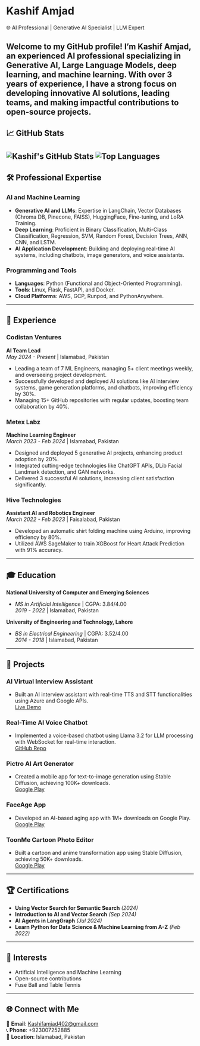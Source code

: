 # Kashif Amjad  
🌐 AI Professional | Generative AI Specialist | LLM Expert  

Welcome to my GitHub profile! I’m Kashif Amjad, an experienced AI professional specializing in Generative AI, Large Language Models, deep learning, and machine learning. With over 3 years of experience, I have a strong focus on developing innovative AI solutions, leading teams, and making impactful contributions to open-source projects.
---

## 📈 GitHub Stats
![Kashif's GitHub Stats](https://github-readme-stats.vercel.app/api?username=kashif2885&show_icons=true&theme=radical) ![Top Languages](https://github-readme-stats.vercel.app/api/top-langs/?username=kashif2885&layout=compact&theme=radical)  
---

## 🛠️ Professional Expertise  

### AI and Machine Learning  
- **Generative AI and LLMs**: Expertise in LangChain, Vector Databases (Chroma DB, Pinecone, FAISS), HuggingFace, Fine-tuning, and LoRA Training.  
- **Deep Learning**: Proficient in Binary Classification, Multi-Class Classification, Regression, SVM, Random Forest, Decision Trees, ANN, CNN, and LSTM.  
- **AI Application Development**: Building and deploying real-time AI systems, including chatbots, image generators, and voice assistants.

### Programming and Tools  
- **Languages**: Python (Functional and Object-Oriented Programming).  
- **Tools**: Linux, Flask, FastAPI, and Docker.  
- **Cloud Platforms**: AWS, GCP, Runpod, and PythonAnywhere.

---

## 💼 Experience  

### Codistan Ventures  
**AI Team Lead**  
*May 2024 - Present* | Islamabad, Pakistan  
- Leading a team of 7 ML Engineers, managing 5+ client meetings weekly, and overseeing project development.  
- Successfully developed and deployed AI solutions like AI interview systems, game generation platforms, and chatbots, improving efficiency by 30%.  
- Managing 15+ GitHub repositories with regular updates, boosting team collaboration by 40%.

### Metex Labz  
**Machine Learning Engineer**  
*March 2023 - Feb 2024* | Islamabad, Pakistan  
- Designed and deployed 5 generative AI projects, enhancing product adoption by 20%.  
- Integrated cutting-edge technologies like ChatGPT APIs, DLib Facial Landmark detection, and GAN networks.  
- Delivered 3 successful AI solutions, increasing client satisfaction significantly.

### Hive Technologies  
**Assistant AI and Robotics Engineer**  
*March 2022 - Feb 2023* | Faisalabad, Pakistan  
- Developed an automatic shirt folding machine using Arduino, improving efficiency by 80%.  
- Utilized AWS SageMaker to train XGBoost for Heart Attack Prediction with 91% accuracy.

---

## 🎓 Education  

**National University of Computer and Emerging Sciences**  
- *MS in Artificial Intelligence* | CGPA: 3.84/4.00  
*2019 - 2022* | Islamabad, Pakistan  

**University of Engineering and Technology, Lahore**  
- *BS in Electrical Engineering* | CGPA: 3.52/4.00  
*2014 - 2018* | Islamabad, Pakistan  

---

## 📂 Projects  

### AI Virtual Interview Assistant  
- Built an AI interview assistant with real-time TTS and STT functionalities using Azure and Google APIs.  
  [Live Demo](https://codistandemos.org/aicrew/)  

### Real-Time AI Voice Chatbot  
- Implemented a voice-based chatbot using Llama 3.2 for LLM processing with WebSocket for real-time interaction.  
  [GitHub Repo](https://github.com/kaship8/AI_Chatbot)  

### Pictro AI Art Generator  
- Created a mobile app for text-to-image generation using Stable Diffusion, achieving 100K+ downloads.  
  [Google Play](https://play.google.com/store/apps/details?id=com.ai.photo.images.picture.art.generator.creator&pcampaignid=web_share)  

### FaceAge App  
- Developed an AI-based aging app with 1M+ downloads on Google Play.  
  [Google Play](https://play.google.com/store/apps/details?id=facelab.app.funnyphotoeditor.faceaging.makemeold.ai.face.maker.oldfacemaker&pcampaignid=web_share)  

### ToonMe Cartoon Photo Editor  
- Built a cartoon and anime transformation app using Stable Diffusion, achieving 50K+ downloads.  
  [Google Play](https://play.google.com/store/apps/details?id=com.aifacelabz.toonme.animeavatarmaker.aiagingeffect.bgremover.photoeditor&pcampaignid=web_share)  

---

## 🏆 Certifications  
- **Using Vector Search for Semantic Search** *(2024)*  
- **Introduction to AI and Vector Search** *(Sep 2024)*  
- **AI Agents in LangGraph** *(Jul 2024)*  
- **Learn Python for Data Science & Machine Learning from A-Z** *(Feb 2022)*  

---

## 🎯 Interests  
- Artificial Intelligence and Machine Learning  
- Open-source contributions  
- Fuse Ball and Table Tennis  

---

## 🌐 Connect with Me  
📧 **Email**: Kashifamjad402@gmail.com  
📞 **Phone**: +923007252885  
📍 **Location**: Islamabad, Pakistan  
